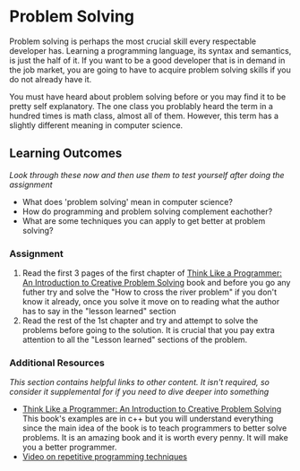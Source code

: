 # Problem Solving

Problem solving is perhaps the most crucial skill every respectable developer has. Learning a programming language, its syntax and semantics, is just the half of it. If you want to be a good developer that is in demand in the job market, you are going to have to acquire problem solving skills if you do not already have it.

You must have heard about problem solving before or you may find it to be pretty self explanatory. The one class you problably heard the term in a hundred times is math class, almost all of them. However, this term has a slightly different meaning in computer science.

## Learning Outcomes

*Look through these now and then use them to test yourself after doing the assignment*

* What does 'problem solving' mean in computer science?
* How do programming and problem solving complement eachother?
* What are some techniques you can apply to get better at problem solving?

### Assignment

1. Read the first 3 pages of the first chapter of [Think Like a Programmer: An Introduction to Creative Problem Solving](https://books.google.nl/books/about/Think_Like_a_Programmer.html?id=r6XiBUBERG8C&printsec=frontcover&source=kp_read_button&redir_esc=y#v=onepage&q&f=false) book and before you go any futher try and solve the "How to cross the river problem" if you don't know it already, once you solve it move on to reading what the author has to say in the "lesson learned" section
2. Read the rest of the 1st chapter and try and attempt to solve the problems before going to the solution. It is crucial that you pay extra attention to all the "Lesson learned" sections of the problem.

### Additional Resources

*This section contains helpful links to other content. It isn't required, so consider it supplemental for if you need to dive deeper into something*

* [Think Like a Programmer: An Introduction to Creative Problem Solving](https://www.amazon.com/Think-Like-Programmer-Introduction-Creative/dp/1593274246/ref=sr_1_3?ie=UTF8&qid=1540326000&sr=8-3&keywords=think+like+a+programmer) This book's examples are in c++ but you will understand everything since the main idea of the book is to teach programmers to better solve problems. It is an amazing book and it is worth every penny. It will make you a better programmer.
* [Video on repetitive programming techniques](https://ocw.mit.edu/resources/res-tll-004-stem-concept-videos-fall-2013/videos/problem-solving/basic-programming-techniques/)
